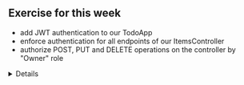 ## Exercise for this week

- add JWT authentication to our TodoApp
- enforce authentication for all endpoints of our ItemsController
- authorize POST, PUT and DELETE operations on the controller by "Owner" role

<Details>
  There is a new script `Convert-ToJwtAuthorizationHeader.ps1` in Scripts folder.
</Details>